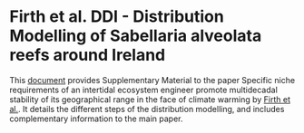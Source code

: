 # Firth et al. DDI - Distribution Modelling of Sabellaria alveolata reefs around Ireland

This [document]() provides Supplementary Material to the paper Specific niche requirements of an intertidal ecosystem engineer promote multidecadal stability of its geographical range in the face of climate warming by [Firth et al.](). It details the different steps of the distribution modelling, and includes complementary information to the main paper.
